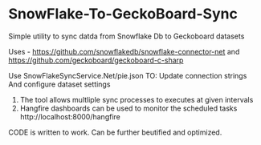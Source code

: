 # SnowFlake-To-GeckoBoard-Sync
Simple utility to sync datda from Snowflake Db to Geckoboard datasets

Uses - https://github.com/snowflakedb/snowflake-connector-net and https://github.com/geckoboard/geckoboard-c-sharp

Use SnowFlakeSyncService.Net/pie.json TO: 
  Update connection strings 
  And configure dataset settings
  
1. The tool allows multliple sync processes to executes at given intervals
2. Hangfire dashboards can be used to monitor the scheduled tasks http://localhost:8000/hangfire


CODE is written to work. Can be further beutified and optimized.

